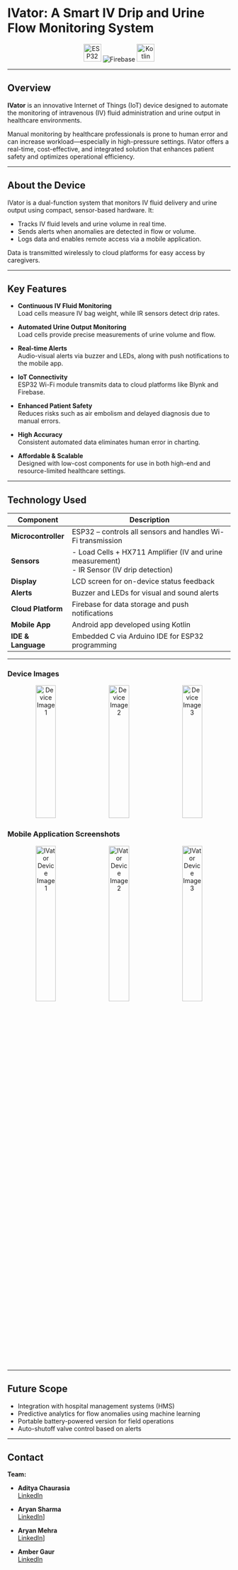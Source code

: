 # IVator: A Smart IV Drip and Urine Flow Monitoring System

<p align="center">
  <img src="https://upload.wikimedia.org/wikipedia/commons/3/38/ESP32_chip_pinout.png" alt="ESP32" height="40"/>
  <img src="https://img.icons8.com/ios/40/000000/firebase.png" alt="Firebase"/>
  <img src="https://upload.wikimedia.org/wikipedia/commons/7/74/Kotlin_Icon.png" alt="Kotlin" height="40"/>
</p>

---

## Overview

**IVator** is an innovative Internet of Things (IoT) device designed to automate the monitoring of intravenous (IV) fluid administration and urine output in healthcare environments.

Manual monitoring by healthcare professionals is prone to human error and can increase workload—especially in high-pressure settings. IVator offers a real-time, cost-effective, and integrated solution that enhances patient safety and optimizes operational efficiency.

---

## About the Device

IVator is a dual-function system that monitors IV fluid delivery and urine output using compact, sensor-based hardware. It:

- Tracks IV fluid levels and urine volume in real time.
- Sends alerts when anomalies are detected in flow or volume.
- Logs data and enables remote access via a mobile application.

Data is transmitted wirelessly to cloud platforms for easy access by caregivers.

---

## Key Features

- **Continuous IV Fluid Monitoring**  
  Load cells measure IV bag weight, while IR sensors detect drip rates.

- **Automated Urine Output Monitoring**  
  Load cells provide precise measurements of urine volume and flow.

- **Real-time Alerts**  
  Audio-visual alerts via buzzer and LEDs, along with push notifications to the mobile app.

- **IoT Connectivity**  
  ESP32 Wi-Fi module transmits data to cloud platforms like Blynk and Firebase.

- **Enhanced Patient Safety**  
  Reduces risks such as air embolism and delayed diagnosis due to manual errors.

- **High Accuracy**  
  Consistent automated data eliminates human error in charting.

- **Affordable & Scalable**  
  Designed with low-cost components for use in both high-end and resource-limited healthcare settings.

---

## Technology Used

| Component              | Description                                                                 |
|------------------------|------------------------------------------------------------------------------|
| **Microcontroller** | ESP32 – controls all sensors and handles Wi-Fi transmission         |
| **Sensors**            | - Load Cells + HX711 Amplifier (IV and urine measurement)  <br> - IR Sensor (IV drip detection) |
| **Display**            | LCD screen for on-device status feedback                                     |
| **Alerts**             | Buzzer and LEDs for visual and sound alerts                                  |
| **Cloud Platform** | Firebase for data storage and push notifications                     |                      |
|  **Mobile App** | Android app developed using Kotlin                                  |
| **IDE & Language**     | Embedded C via Arduino IDE for ESP32 programming                             |

---

### Device Images

<p align="center">
  <img src="https://github.com/user-attachments/assets/158b7218-e830-40e9-8fb8-856b2a3a3a2d" style="width:30%; height:300px; object-fit: cover; margin: 0 1%;" alt="Device Image 1">
  <img src="https://github.com/user-attachments/assets/65379757-2afe-40dc-b890-d990e95beaac" style="width:30%; height:300px; object-fit: cover; margin: 0 1%;" alt="Device Image 2">
  <img src="https://github.com/user-attachments/assets/01b0bf35-7ca1-46be-9449-3a271337b299" style="width:30%; height:300px; object-fit: cover; margin: 0 1%;" alt="Device Image 3">
</p>


### Mobile Application Screenshots

<p align="center">
  <img src="https://github.com/user-attachments/assets/f77a3276-1dda-40b4-9d42-f83b461e7553" style="width:30%; margin: 0 1%;" alt="IVator Device Image 1">
  <img src="https://github.com/user-attachments/assets/757796b2-564e-4cc3-b945-2328210d7075" style="width:30%; margin: 0 1%;" alt="IVator Device Image 2">
  <img src="https://github.com/user-attachments/assets/7901e1be-01e7-4451-97b5-58e7e5be38d1" style="width:30%; margin: 0 1%;" alt="IVator Device Image 3">
</p>



---

## Future Scope

- Integration with hospital management systems (HMS)
- Predictive analytics for flow anomalies using machine learning
- Portable battery-powered version for field operations
- Auto-shutoff valve control based on alerts

---

## Contact

**Team:**  

- **Aditya Chaurasia**  
  [LinkedIn](https://www.linkedin.com/in/ad84a/)

- **Aryan Sharma**  
  [LinkedIn](https://www.linkedin.com/in/aryan-sharma-profile/)]

- **Aryan Mehra**  
  [LinkedIn](https://www.linkedin.com/in/aryan-mehra-profile/)]
- **Amber Gaur**  
  [LinkedIn](https://www.linkedin.com/in/amber-gaur-profile/) 
